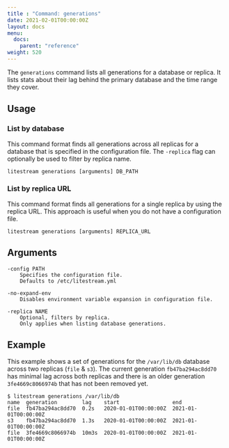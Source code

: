 ```yaml
---
title : "Command: generations"
date: 2021-02-01T00:00:00Z
layout: docs
menu:
  docs:
    parent: "reference"
weight: 520
---
```


The `generations` command lists all generations for a database or replica. It
lists stats about their lag behind the primary database and the time range
they cover.


## Usage

### List by database

This command format finds all generations across all replicas for a database
that is specified in the configuration file. The `-replica` flag can optionally
be used to filter by replica name.

```
litestream generations [arguments] DB_PATH
```


### List by replica URL

This command format finds all generations for a single replica by using the
replica URL. This approach is useful when you do not have a configuration file.

```
litestream generations [arguments] REPLICA_URL
```


## Arguments

```
-config PATH
    Specifies the configuration file.
    Defaults to /etc/litestream.yml

-no-expand-env
    Disables environment variable expansion in configuration file.

-replica NAME
    Optional, filters by replica.
    Only applies when listing database generations.
```


## Example

This example shows a set of generations for the `/var/lib/db` database across
two replicas (`file` & `s3`). The current generation `fb47ba294ac8dd70` has
minimal lag across both replicas and there is an older generation
`3fe4669c8066974b` that has not been removed yet.

```
$ litestream generations /var/lib/db
name  generation        lag    start                 end
file  fb47ba294ac8dd70  0.2s   2020-01-01T00:00:00Z  2021-01-01T00:00:00Z
s3    fb47ba294ac8dd70  1.3s   2020-01-01T00:00:00Z  2021-01-01T00:00:00Z
file  3fe4669c8066974b  10m3s  2020-01-01T00:00:00Z  2021-01-01T00:00:00Z
```
